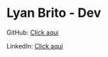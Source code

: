 # Lyan Brito - Dev

GitHub: [Click aqui](https://github.com/lyanbrito)

LinkedIn: [Click aqui](https://www.linkedin.com/in/lyan-brito-998986284/)